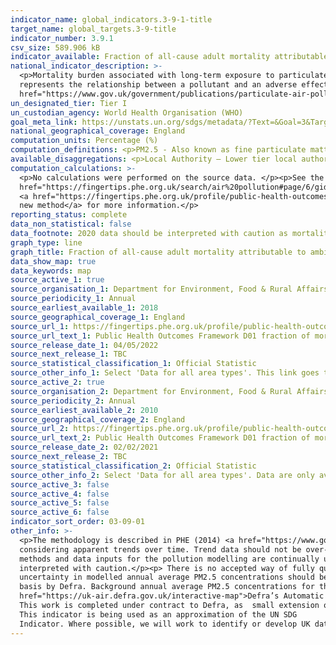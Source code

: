 ```yaml
---
indicator_name: global_indicators.3-9-1-title
target_name: global_targets.3-9-title
indicator_number: 3.9.1
csv_size: 589.906 kB
indicator_available: Fraction of all-cause adult mortality attributable to ambient anthropogenic particulate air pollution (measured as fine particulate matter, PM2.5)
national_indicator_description: >-
  <p>Mortality burden associated with long-term exposure to particulate air pollution at current levels, expressed as the percentage of annual deaths from all causes in those aged 30+.</p><p>Old and new methods use different concentration-response function (CRF) coefficients, which
  represents the relationship between a pollutant and an adverse effect on health. For the <a href="https://www.gov.uk/government/publications/particulate-air-pollution-effects-on-mortality">old method </a>a CRF of 1.06 was used. For the <a
  href="https://www.gov.uk/government/publications/particulate-air-pollution-quantifying-effects-on-mortality">new method</a> a CRF of 1.08 was used. Data in the two series are therefore not directly comparable.</p>
un_designated_tier: Tier I
un_custodian_agency: World Health Organisation (WHO)
goal_meta_link: https://unstats.un.org/sdgs/metadata/?Text=&Goal=3&Target=3.9
national_geographical_coverage: England
computation_units: Percentage (%)
computation_definitions: <p>PM2.5 - Also known as fine particulate matter. PM2.5 is the mass (in micrograms) per cubic metre of air of individual particles with an aerodynamic diameter generally less than 2.5 micrometers.</p>
available_disaggregations: <p>Local Authority – Lower tier local authority. Consists of Unitary Authorities and Districts. (pre Apr 2019)</p>
computation_calculations: >-
  <p>No calculations were performed on the source data. </p><p>See the Indicator Definitions and Supporting Information for the <a
  href="https://fingertips.phe.org.uk/search/air%20pollution#page/6/gid/1/pat/6/par/E12000001/ati/102/are/E06000047/iid/30101/age/230/sex/4/cat/-1/ctp/-1/yrr/1/cid/4/tbm/1"> old method</a> and the 
  <a href="https://fingertips.phe.org.uk/profile/public-health-outcomes-framework/data#page/6/gid/1000043/pat/159/par/K02000001/ati/15/are/E92000001/iid/93861/age/230/sex/4/cat/-1/ctp/-1/yrr/1/cid/4/tbm/1"> 
  new method</a> for more information.</p>
reporting_status: complete
data_non_statistical: false
data_footnote: 2020 data should be interpreted with caution as mortality data include the effects of the COVID-19 pandemic. Please note the y axis does not go to 100% for ease of visualisation. 
graph_type: line
graph_title: Fraction of all-cause adult mortality attributable to ambient anthropogenic particulate air pollution (measured as fine particulate matter, PM2.5)
data_show_map: true
data_keywords: map
source_active_1: true
source_organisation_1: Department for Environment, Food & Rural Affairs (DEFRA) & Air Quality and Public Health - UK Health Security Agency
source_periodicity_1: Annual
source_earliest_available_1: 2018
source_geographical_coverage_1: England
source_url_1: https://fingertips.phe.org.uk/profile/public-health-outcomes-framework/data#page/9/gid/1000043/pat/159/par/K02000001/ati/15/are/E92000001/iid/93861/age/230/sex/4/cat/-1/ctp/-1/yrr/1/cid/4/tbm/1
source_url_text_1: Public Health Outcomes Framework D01 fraction of mortality attributed to particulate air pottution (new method)
source_release_date_1: 04/05/2022
source_next_release_1: TBC
source_statistical_classification_1: Official Statistic
source_other_info_1: Select 'Data for all area types'. This link goes to the data for the new method. For the old method click on 'Indicator' and select D.01 fraction of mortality attributed to particulate air pollution (old method).
source_active_2: true
source_organisation_2: Department for Environment, Food & Rural Affairs (DEFRA) & Air Quality and Public Health - UK Health Security Agency
source_periodicity_2: Annual
source_earliest_available_2: 2010
source_geographical_coverage_2: England
source_url_2: https://fingertips.phe.org.uk/profile/public-health-outcomes-framework/data#page/9/gid/1000043/pat/159/par/K02000001/ati/15/are/E92000001/iid/30101/age/230/sex/4/cat/-1/ctp/-1/yrr/1/cid/4/tbm/1
source_url_text_2: Public Health Outcomes Framework D01 fraction of mortality attributed to particulate air pottution (old method)
source_release_date_2: 02/02/2021
source_next_release_2: TBC
source_statistical_classification_2: Official Statistic
source_other_info_2: Select 'Data for all area types'. Data are only available up to 2019
source_active_3: false
source_active_4: false
source_active_5: false
source_active_6: false
indicator_sort_order: 03-09-01
other_info: >-
  <p>The methodology is described in PHE (2014) <a href="https://www.gov.uk/government/publications/estimating-local-mortality-burdens-associated-with-particulate-air-pollution">Estimating local mortality burdens associated with particulate air pollution</a>.</p><p>Caution is needed when
  considering apparent trends over time. Trend data should not be over-interpreted for a number of reasons - Concentrations of PM2.5 vary from year to year due to the weather. This variation due to weather is generally greater than the year-to-year variation from changes in emissions; The
  methods and data inputs for the pollution modelling are continually updated and improved.</p><p>2020 data includes the period from March 2020 onwards, so the mortality data used in its calculation will reflect effects of the COVID-19 pandemic. Values for 2020 should therefore be
  interpreted with caution.</p><p> There is no accepted way of fully quantifying the uncertainty associated with modelled concentrations of PM2.5. The modelling used in calculating the indicator meets the requirements of the EU's Directive 2008/50/EC on Ambient Air Quality that the
  uncertainty in modelled annual average PM2.5 concentrations should be no more than 50% in the region of the Limit Value (25 micrograms per cubic metre).</p><p><a href="http://uk-air.defra.gov.uk/data/pcm-data"> Modelled background PM2.5 data</a> are published on a 1km x 1km grid square
  basis by Defra. Background annual average PM2.5 concentrations for the year of interest are modelled on a 1km x 1km grid using an air dispersion model, and calibrated using measured concentrations taken from background sites in <a 
  href="https://uk-air.defra.gov.uk/interactive-map">Defra’s Automatic Urban and Rural Network </a>. By approximating LA boundaries to the 1km by 1km grid, and using census population data, population weighted background PM2.5 concentrations for each lower tier LA are calculated. 
  This work is completed under contract to Defra, as  small extension of its obligations under the Ambient Air Quality Directive (2008/50/EC). Concentrations of total PM2.5 are used for estimating the mortality burden attributable to particulate air pollution (COMEAP, 2022).</p> 
  This indicator is being used as an approximation of the UN SDG
  Indicator. Where possible, we will work to identify or develop UK data to meet the global indicator specification. This indicator has been identified in collaboration with topic experts.
---
```

